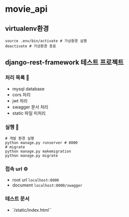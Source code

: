 # movie_api
## virtualenv환경
```shell
source .env/bin/activate # 가상환경 실행
deactivate # 가상환경 종료
```

## django-rest-framework 테스트 프로젝트

### 처리 목록 📝
- mysql database
- cors 처리
- jwt 처리
- swagger 문서 처리
- static 파일 미처리

### 실행 🚀
```shell
# 개발 환경 실행
python manage.py runserver # 8000
# migrate
python manage.py makemigration
python manage.py migrate
```

### 접속 url ⚙️
- root url `localhost:8000`
- document `localhost:8000/swagger`

### 테스트 문서 
- `/static/index.html``



